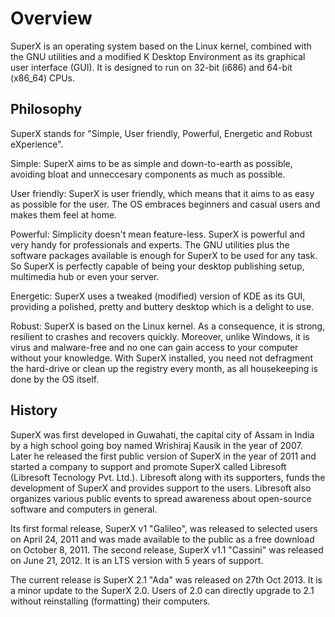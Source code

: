 # Overview

SuperX is an operating system based on the Linux kernel, combined with the GNU utilities and a modified K Desktop Environment as its graphical user interface (GUI). It is designed to run on 32-bit (i686) and 64-bit (x86_64) CPUs.


## Philosophy
SuperX stands for "Simple, User friendly, Powerful, Energetic and Robust eXperience".

Simple: SuperX aims to be as simple and down-to-earth as possible, avoiding bloat and unneccesary components as much as possible.

User friendly: SuperX is user friendly, which means that it aims to as easy as possible for the user. The OS embraces beginners and casual users and makes them feel at home.

Powerful: Simplicity doesn't mean feature-less. SuperX is powerful and very handy for professionals and experts. The GNU utilities plus the software packages available is enough for SuperX to be used for any task. So SuperX is perfectly capable of being your desktop publishing setup, multimedia hub or even your server.

Energetic: SuperX uses a tweaked (modified) version of KDE as its GUI, providing a polished, pretty and buttery desktop which is a delight to use.

Robust: SuperX is based on the Linux kernel. As a consequence, it is strong, resilient to crashes and recovers quickly. Moreover, unlike Windows, it is virus and malware-free and no one can gain access to your computer without your knowledge. With SuperX installed, you need not defragment the hard-drive or clean up the registry every month, as all housekeeping is done by the OS itself.


## History
SuperX was first developed in Guwahati, the capital city of Assam in India by a high school going boy named Wrishiraj Kausik in the year of 2007. Later he released the first public version of SuperX in the year of 2011 and started a company to support and promote SuperX called Libresoft (Libresoft Tecnology Pvt. Ltd.). Libresoft along with its supporters, funds the development of SuperX and provides support to the users. Libresoft also organizes various public events to spread awareness about open-source software and computers in general.

Its first formal release, SuperX v1 "Galileo", was released to selected users on April 24, 2011 and was made available to the public as a free download on October 8, 2011. The second release, SuperX v1.1 "Cassini" was released on June 21, 2012. It is an LTS version with 5 years of support.

The current release is SuperX 2.1 "Ada" was released on 27th Oct 2013. It is a minor update to the SuperX 2.0. Users of 2.0 can directly upgrade to 2.1 without reinstalling (formatting) their computers.
